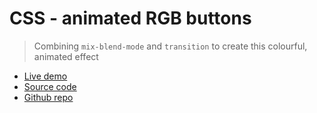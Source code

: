 # CSS - animated RGB buttons

> Combining `mix-blend-mode` and `transition` to create this colourful, animated effect

- [Live demo](https://css-rgb-animated-button.rolandjlevy.repl.co/)
- [Source code](https://replit.com/@RolandJLevy/css-rgb-animated-button)
- [Github repo](https://github.com/rolandjlevy/css-rgb-animated-button)